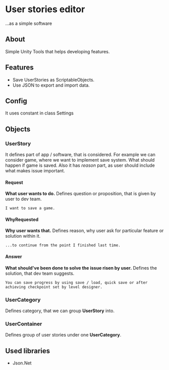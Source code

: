 # User stories editor
...as a simple software

## About
Simple Unity Tools that helps developing features.

## Features
- Save UserStories as ScriptableObjects.
- Use JSON to export and import data.

## Config
It uses constant in class Settings

## Objects

### UserStory
It defines part of app / software, that is considered. For example we can consider game, where we want to implement save system. What should happen if game is saved. Also it has *reason* part, as user should include what makes issue important.

#### Request
**What user wants to do.**
Defines question or proposition, that is given by user to dev team.

`I want to save a game.`

#### WhyRequested
**Why user wants that.**
Defines reason, why user ask for particular feature or solution within it.

`...to continue from the point I finished last time.`

#### Answer
**What should've been done to solve the issue risen by user.**
Defines the solution, that dev team suggests.

`You can save progress by using save / load, quick save or after achieving checkpoint set by level designer.`

### UserCategory
Defines category, that we can group **UserStory** into.

### UserContainer
Defines group of user stories under one **UserCategory**.

## Used libraries
- Json.Net